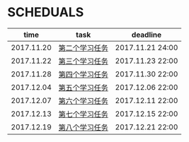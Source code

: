 # SCHEDUALS
| time | task | deadline|
| :--: | :--: | :--:  |
|2017.11.20|[第二个学习任务](171120_2nd.md)|2017.11.21 24:00|
|2017.11.22|[第三个学习任务](171122_3rd.md)|2017.11.23 22:00|
|2017.11.28|[第四个学习任务](171128_4th.md)|2017.11.30 22:00|
|2017.12.04|[第五个学习任务](171204_5th.md)|2017.12.06 22:00|
|2017.12.07|[第六个学习任务](171207_6th.md)|2017.12.11 22:00|
|2017.12.13|[第七个学习任务](171213_7th.md)|2017.12.15 22:00|
|2017.12.19|[第八个学习任务](171219_8th.md)|2017.12.21 22:00|
